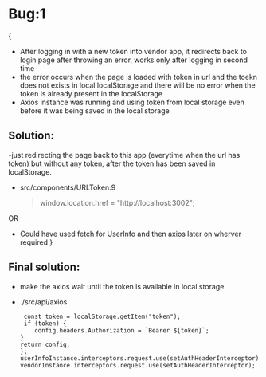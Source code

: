 # Bug:1

{

- After logging in with a new token into vendor app, it redirects back to login page after throwing an error, works only after logging in second time
- the error occurs when the page is loaded with token in url and the toekn does not exists in local localStorage
  and there will be no error when the token is already present in the localStorage
- Axios instance was running and using token from local storage even before it was being saved in the local storage

## Solution:

-just redirecting the page back to this app (everytime when the url has token) but without any token, after the token has been saved in localStorage.

- src/components/URLToken:9
  > window.location.href = "http://localhost:3002";

OR

- Could have used fetch for UserInfo and then axios later on wherver required
  }

## Final solution:

- make the axios wait until the token is available in local storage

- ./src/api/axios

  ```const setAuthHeaderInterceptor = (config) => {
   const token = localStorage.getItem("token");
   if (token) {
      config.headers.Authorization = `Bearer ${token}`;
  }
  return config;
  };
  userInfoInstance.interceptors.request.use(setAuthHeaderInterceptor);
  vendorInstance.interceptors.request.use(setAuthHeaderInterceptor);
  ```

